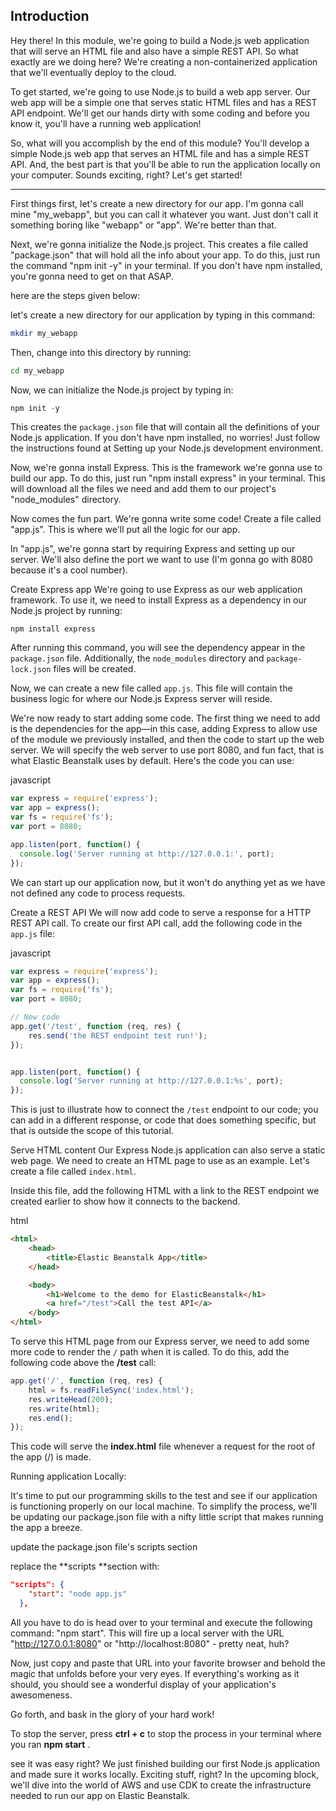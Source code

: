 ## Introduction

Hey there! In this module, we're going to build a Node.js web application that will serve an HTML file and also have a simple REST API. So what exactly are we doing here? We're creating a non-containerized application that we'll eventually deploy to the cloud.

To get started, we're going to use Node.js to build a web app server. Our web app will be a simple one that serves static HTML files and has a REST API endpoint. We'll get our hands dirty with some coding and before you know it, you'll have a running web application!

So, what will you accomplish by the end of this module? You'll develop a simple Node.js web app that serves an HTML file and has a simple REST API. And, the best part is that you'll be able to run the application locally on your computer. Sounds exciting, right? Let's get started!

---



First things first, let's create a new directory for our app. I'm gonna call mine "my\_webapp", but you can call it whatever you want. Just don't call it something boring like "webapp" or "app". We're better than that.

Next, we're gonna initialize the Node.js project. This creates a file called "package.json" that will hold all the info about your app. To do this, just run the command "npm init -y" in your terminal. If you don't have npm installed, you're gonna need to get on that ASAP.


here are the steps given below:

let's create a new directory for our application by typing in this command:

```bash
mkdir my_webapp
```

Then, change into this directory by running:

```bash
cd my_webapp
```

Now, we can initialize the Node.js project by typing in:

```csharp
npm init -y
```

This creates the `package.json` file that will contain all the definitions of your Node.js application. If you don't have npm installed, no worries! Just follow the instructions found at Setting up your Node.js development environment.



Now, we're gonna install Express. This is the framework we're gonna use to build our app. To do this, just run "npm install express" in your terminal. This will download all the files we need and add them to our project's "node\_modules" directory.

Now comes the fun part. We're gonna write some code! Create a file called "app.js". This is where we'll put all the logic for our app.

In "app.js", we're gonna start by requiring Express and setting up our server. We'll also define the port we want to use (I'm gonna go with 8080 because it's a cool number).

Create Express app We're going to use Express as our web application framework. To use it, we need to install Express as a dependency in our Node.js project by running:

`npm install express`

After running this command, you will see the dependency appear in the `package.json` file. Additionally, the `node_modules` directory and `package-lock.json` files will be created.

Now, we can create a new file called `app.js`. This file will contain the business logic for where our Node.js Express server will reside.

We're now ready to start adding some code. The first thing we need to add is the dependencies for the app—in this case, adding Express to allow use of the module we previously installed, and then the code to start up the web server. We will specify the web server to use port 8080, and fun fact, that is what Elastic Beanstalk uses by default. Here's the code you can use:

javascript

```javascript
var express = require('express');
var app = express();
var fs = require('fs');
var port = 8080;

app.listen(port, function() {
  console.log('Server running at http://127.0.0.1:', port);
});
```

We can start up our application now, but it won't do anything yet as we have not defined any code to process requests.



Create a REST API We will now add code to serve a response for a HTTP REST API call. To create our first API call, add the following code in the `app.js` file:

javascript

```javascript
var express = require('express');
var app = express();
var fs = require('fs');
var port = 8080;

// New code
app.get('/test', function (req, res) {
    res.send('the REST endpoint test run!');
});


app.listen(port, function() {
  console.log('Server running at http://127.0.0.1:%s', port);
});
```

This is just to illustrate how to connect the `/test` endpoint to our code; you can add in a different response, or code that does something specific, but that is outside the scope of this tutorial.

Serve HTML content Our Express Node.js application can also serve a static web page. We need to create an HTML page to use as an example. Let's create a file called `index.html`.

Inside this file, add the following HTML with a link to the REST endpoint we created earlier to show how it connects to the backend.

html

```html
<html>
    <head>
        <title>Elastic Beanstalk App</title>
    </head>

    <body>
        <h1>Welcome to the demo for ElasticBeanstalk</h1>
        <a href="/test">Call the test API</a>
    </body>
</html>
```

To serve this HTML page from our Express server, we need to add some more code to render the `/` path when it is called. To do this, add the following code above the **/test** call:

```javascript
app.get('/', function (req, res) {
    html = fs.readFileSync('index.html');
    res.writeHead(200);
    res.write(html);
    res.end();
});
```

This code will serve the **index.html** file whenever a request for the root of the app (/) is made.

Running application Locally:

It's time to put our programming skills to the test and see if our application is functioning properly on our local machine. To simplify the process, we'll be updating our package.json file with a nifty little script that makes running the app a breeze.

update the package.json file's scripts section


replace the **scripts **section with:

```json
"scripts": {
    "start": "node app.js"
  },
```


All you have to do is head over to your terminal and execute the following command: "npm start". This will fire up a local server with the URL "http://127.0.0.1:8080" or "http://localhost:8080" - pretty neat, huh?

Now, just copy and paste that URL into your favorite browser and behold the magic that unfolds before your very eyes. If everything's working as it should, you should see a wonderful display of your application's awesomeness.

Go forth, and bask in the glory of your hard work!

To stop the server, press **ctrl + c** to stop the process in your terminal where you ran  **npm start** .

see it was easy right? We just finished building our first Node.js application and made sure it works locally. Exciting stuff, right? In the upcoming block, we'll dive into the world of AWS and use CDK to create the infrastructure needed to run our app on Elastic Beanstalk.